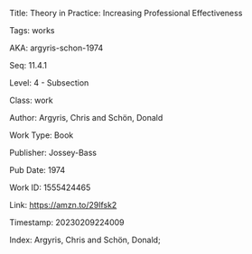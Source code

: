 Title:  Theory in Practice: Increasing Professional Effectiveness

Tags:   works

AKA:    argyris-schon-1974

Seq:    11.4.1

Level:  4 - Subsection

Class:  work

Author: Argyris, Chris and Schön, Donald

Work Type: Book

Publisher: Jossey-Bass

Pub Date: 1974

Work ID: 1555424465

Link:   https://amzn.to/29lfsk2

Timestamp: 20230209224009

Index:  Argyris, Chris and Schön, Donald; 
